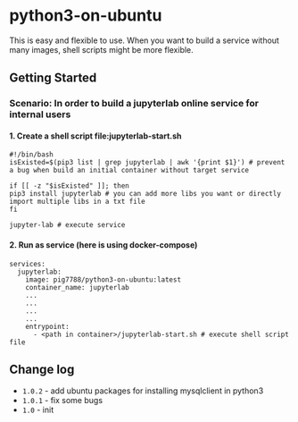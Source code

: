 # python3-on-ubuntu
This is easy and flexible to use. When you want to build a service without many images, shell scripts might be more flexible.
## Getting Started
### Scenario: In order to build a jupyterlab online service for internal users
#### 1. Create a shell script file:jupyterlab-start.sh
```shell
#!/bin/bash 
isExisted=$(pip3 list | grep jupyterlab | awk '{print $1}') # prevent a bug when build an initial container without target service

if [[ -z "$isExisted" ]]; then
pip3 install jupyterlab # you can add more libs you want or directly import multiple libs in a txt file
fi

jupyter-lab # execute service
```
#### 2. Run as service (here is using docker-compose)
```shell
services:
  jupyterlab:
    image: pig7788/python3-on-ubuntu:latest
    container_name: jupyterlab
    ...
    ...
    ...
    ...
    entrypoint:
      - <path in container>/jupyterlab-start.sh # execute shell script file
```
## Change log
* `1.0.2` - add ubuntu packages for installing mysqlclient in python3
* `1.0.1` - fix some bugs
* `1.0` - init
